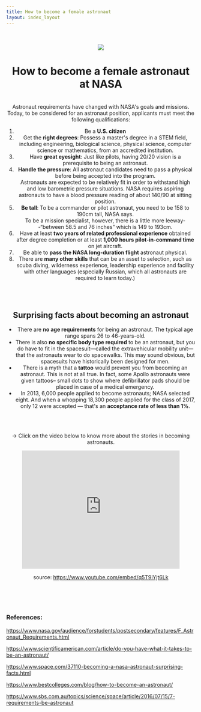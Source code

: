 ```yaml
---
title: How to become a female astronaut
layout: index_layout
---
```

<center>
    <div class="content">
        <br>
        <br>
        <a href="https://cdn.mos.cms.futurecdn.net/aDaw7ATYubKeBXyWXU4pW4.jpg"><img class="ht" src="https://cdn.mos.cms.futurecdn.net/aDaw7ATYubKeBXyWXU4pW4.jpg"></a>
        <br>
        <h1>How to become a female astronaut at NASA</h1>        
            <br>
            Astronaut requirements have changed with NASA's goals and missions. Today, to be considered for an astronaut position, applicants must meet the following qualifications:
            <ol>
                <li>Be a <strong>U.S. citizen</strong></li>
                <li>Get the <strong>right degrees</strong>: Possess a master's degree in a STEM field, including engineering, biological science, physical science, computer science or mathematics, from an accredited institution.</li>
                <li>Have <strong>great eyesight</strong>: Just like pilots, having 20/20 vision is a prerequisite to being an astronaut.</li>
                <li><strong>Handle the pressure</strong>: All astronaut candidates need to pass a physical before being accepted into the program.</li>
                    <div class="quotes">
                        Astronauts are expected to be relatively fit in order to withstand high and low barometric pressure situations. NASA requires aspiring astronauts to have a blood pressure reading of about 140/90 at sitting position.
                    </div>
                <li><strong>Be tall</strong>: To be a commander or pilot astronaut, you need to be 158 to 190cm tall, NASA says.</li>
                    <div class="quotes">                    
                        To be a mission specialist, however, there is a little more leeway--“between 58.5 and 76 inches” which is 149 to 193cm.
                    </div>
                <li>Have at least <strong>two years of related professional experience</strong> obtained after degree completion or at least <strong>1,000 hours pilot-in-command time</strong> on jet aircraft.</li>
                <li>Be able to <strong>pass the NASA long-duration flight</strong> astronaut physical.</li>
                <li>There are <strong>many other skills</strong> that can be an asset to selection, such as scuba diving, wilderness experience, leadership experience and facility with other languages (especially Russian, which all astronauts are required to learn today.)</li>
            </ol>
            <br>
            <br>
        <h2>Surprising facts about becoming an astronaut</h2>
            <ul>    
                <li>There are <strong>no age requirements</strong> for being an astronaut. The typical age range spans 26 to 46-years-old.</li>
                <li>There is also <strong>no specific body type required</strong> to be an astronaut, but you do have to fit in the spacesuit—called the extravehicular mobility unit—that the astronauts wear to do spacewalks. This may sound obvious, but spacesuits have historically been designed for men.</li>
                <li>There is a myth that a <strong>tattoo</strong> would prevent you from becoming an astronaut. This is not at all true. In fact, some Apollo astronauts were given tattoos– small dots to show where defibrillator pads should be placed in case of a medical emergency. </li>
                <li>In 2013, 6,000 people applied to become astronauts; NASA selected eight. And when a whopping 18,300 people applied for the class of 2017, only 12 were accepted — that's an <strong>acceptance rate of less than 1%</strong>.</li>
            </ul>
            <br>
            <br>
            <p> -> Click on the video below to know more about the stories in becoming astronauts.</p>
            <center>
            <iframe width="420" height="315" src="https://www.youtube.com/embed/q5T9iYjt6Lk" frameborder="0" allow="accelerometer; autoplay; clipboard-write; encrypted-media; gyroscope; picture-in-picture" allowfullscreen></iframe>
            <p>source: <a href="https://www.youtube.com/embed/q5T9iYjt6Lk">https://www.youtube.com/embed/q5T9iYjt6Lk</a></p>            
            </center>            
    </div>
</center>
<br>
<br>
<br>
<div class="references">
    <h3>References:</h3>
    <p><a href="https://www.nasa.gov/audience/forstudents/postsecondary/features/F_Astronaut_Requirements.html"> https://www.nasa.gov/audience/forstudents/postsecondary/features/F_Astronaut_Requirements.html</a></p>
    <p><a href="https://www.scientificamerican.com/article/do-you-have-what-it-takes-to-be-an-astronaut/"> https://www.scientificamerican.com/article/do-you-have-what-it-takes-to-be-an-astronaut/</a></p>
    <p><a href="https://www.space.com/37110-becoming-a-nasa-astronaut-surprising-facts.html">https://www.space.com/37110-becoming-a-nasa-astronaut-surprising-facts.html</a></p>
    <p><a href="https://www.bestcolleges.com/blog/how-to-become-an-astronaut/">https://www.bestcolleges.com/blog/how-to-become-an-astronaut/</a></p>
    <p><a href="https://www.sbs.com.au/topics/science/space/article/2016/07/15/7-requirements-be-astronaut">https://www.sbs.com.au/topics/science/space/article/2016/07/15/7-requirements-be-astronaut</a></p>
</div>